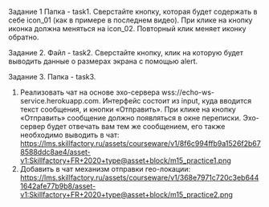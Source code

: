 Задание 1 Папка - task1. 
Сверстайте кнопку, которая будет содержать в себе icon_01 (как в примере в последнем видео). При клике на кнопку иконка должна меняться на icon_02. Повторный клик меняет иконку обратно.

Задание 2. Файл - task2. 
Сверстайте кнопку, клик на которую будет выводить данные о размерах экрана с помощью alert.

Задание 3. Папка - task3. 
  1. Реализовать чат на основе эхо-сервера wss://echo-ws-service.herokuapp.com. Интерфейс состоит из input, куда вводится текст сообщения, и кнопки «Отправить». При клике на кнопку «Отправить» сообщение должно появляться в окне переписки. Эхо-сервер будет отвечать вам тем же сообщением, его также необходимо выводить в чат: https://lms.skillfactory.ru/assets/courseware/v1/8f6c994ffb9a1526f2b678588ddc8ae4/asset-v1:Skillfactory+FR+2020+type@asset+block/m15_practice1.png
  2. Добавить в чат механизм отправки гео-локации: https://lms.skillfactory.ru/assets/courseware/v1/368e7971c720c3eb6441642afe77b9b8/asset-v1:Skillfactory+FR+2020+type@asset+block/m15_practice2.png
